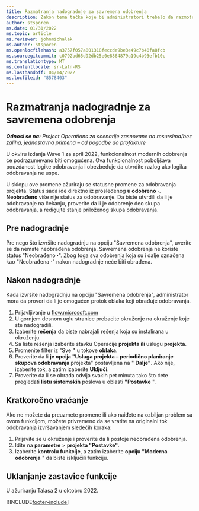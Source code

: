 ```yaml
---
title: Razmatranja nadogradnje za savremena odobrenja
description: Zakon tema tačke koje bi administratori trebalo da razmotre kada omogućavaju funkcionalnost modernih odobrenja.
author: stsporen
ms.date: 01/31/2022
ms.topic: article
ms.reviewer: johnmichalak
ms.author: stsporen
ms.openlocfilehash: a3757f057a801318feccde9be3e49c7b40fa8fcb
ms.sourcegitcommit: c0792bd65d92db25e0e8864879a19c4b93efb10c
ms.translationtype: MT
ms.contentlocale: sr-Latn-RS
ms.lasthandoff: 04/14/2022
ms.locfileid: "8578403"
---
```

# <a name="upgrade-considerations-for-modern-approvals"></a>Razmatranja nadogradnje za savremena odobrenja 

_**Odnosi se na:** Project Operations za scenarije zasnovane na resursima/bez zaliha, jednostavna primena – od pogodbe do profakture_

U okviru izdanja Wave 1 za april 2022, funkcionalnost modernih odobrenja će podrazumevano biti omogućena. Ova funkcionalnost poboljšava pouzdanost logike odobravanja i obezbeđuje da utvrdite razlog ako logika odobravanja ne uspe.

U sklopu ove promene ažuriraju se statusne promene za odobravanja projekta. Status sada ide direktno iz prosleđenog **u odobreno** **·**. **Neobrađeno** više nije status za odobravanje. Da biste utvrdili da li je odobravanje na čekanju, proverite da li je odobrenje deo skupa odobravanja, a redigujte stanje priloženog skupa odobravanja.

## <a name="before-you-upgrade"></a>Pre nadogradnje

Pre nego što izvršite nadogradnju na opciju "Savremena odobrenja", uverite se da nemate neobrađena odobrenja. Savremena odobrenja ne koriste status "Neobrađeno **·**". Zbog toga sva odobrenja koja su i dalje označena kao "Neobrađena **·**" nakon nadogradnje neće biti obrađena.

## <a name="after-you-upgrade"></a>Nakon nadogradnje

Kada izvršite nadogradnju na opciju "Savremena odobrenja", administrator mora da proveri da li je omogućen protok oblaka koji obrađuje odobravanja.

1. Prijavljivanje u [flow.microsoft.com](https://flow.microsoft.com)
2. U gornjem desnom uglu stranice prebacite okruženje na okruženje koje ste nadogradili.
3. Izaberite **rešenja** da biste nabrajali rešenja koja su instalirana u okruženju.
4. Sa liste rešenja izaberite stavku Operacije **projekta ili** uslugu **projekta**.
5. Promenite filter iz "Sve **"** u tokove **oblaka**.
6. Proverite da li **je opcija "Usluga projekta – periodično planiranje skupova odobravanja** projekta" postavljena na " **Dalje"**. Ako nije, izaberite tok, a zatim izaberite **Uključi**.
7. Proverite da li se obrada odvija svakih pet minuta tako što ćete pregledati **listu sistemskih** poslova u oblasti **"Postavke** ".

## <a name="short-term-rollback"></a>Kratkoročno vraćanje

Ako ne možete da preuzmete promene ili ako naiđete na ozbiljan problem sa ovom funkcijom, možete privremeno da se vratite na originalni tok odobravanja izvršavanjem sledećih koraka:
1. Prijavite se u okruženje i proverite da li postoje neobrađena odobrenja.
2. Idite na **parametre** > **projekta "Postavke"**.
3. Izaberite **kontrolu funkcije**, a zatim izaberite **opciju "Moderna odobrenja** " da biste isključili funkciju.

## <a name="removing-the-feature-flag"></a>Uklanjanje zastavice funkcije

U ažuriranju Talasa 2 u oktobru 2022.

[!INCLUDE[footer-include](../includes/footer-banner.md)]
